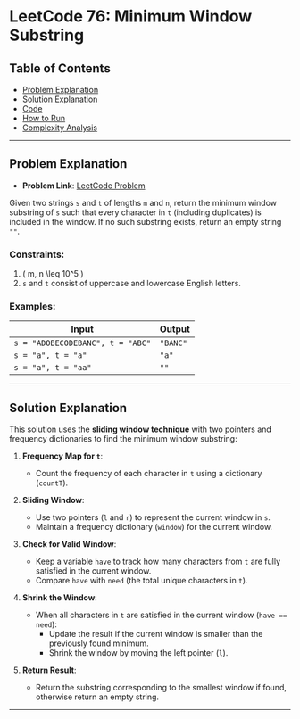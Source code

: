 # LeetCode 76: Minimum Window Substring

## Table of Contents
- [Problem Explanation](#problem-explanation)
- [Solution Explanation](#solution-explanation)
- [Code](#code)
- [How to Run](#how-to-run)
- [Complexity Analysis](#complexity-analysis)

---

## Problem Explanation

- **Problem Link**: [LeetCode Problem](https://leetcode.com/problems/minimum-window-substring/)

Given two strings `s` and `t` of lengths `m` and `n`, return the minimum window substring of `s` such that every character in `t` (including duplicates) is included in the window. If no such substring exists, return an empty string `""`.

### Constraints:
1. \( m, n \leq 10^5 \)
2. `s` and `t` consist of uppercase and lowercase English letters.

### Examples:

| Input                     | Output  |
|---------------------------|---------|
| `s = "ADOBECODEBANC", t = "ABC"` | `"BANC"` |
| `s = "a", t = "a"`         | `"a"`   |
| `s = "a", t = "aa"`        | `""`    |

---

## Solution Explanation

This solution uses the **sliding window technique** with two pointers and frequency dictionaries to find the minimum window substring:

1. **Frequency Map for `t`**:
   - Count the frequency of each character in `t` using a dictionary (`countT`).

2. **Sliding Window**:
   - Use two pointers (`l` and `r`) to represent the current window in `s`.
   - Maintain a frequency dictionary (`window`) for the current window.

3. **Check for Valid Window**:
   - Keep a variable `have` to track how many characters from `t` are fully satisfied in the current window.
   - Compare `have` with `need` (the total unique characters in `t`).

4. **Shrink the Window**:
   - When all characters in `t` are satisfied in the current window (`have == need`):
     - Update the result if the current window is smaller than the previously found minimum.
     - Shrink the window by moving the left pointer (`l`).

5. **Return Result**:
   - Return the substring corresponding to the smallest window if found, otherwise return an empty string.

---


